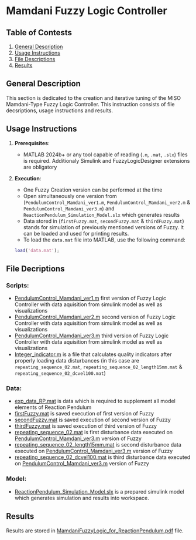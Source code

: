 # Mamdani Fuzzy Logic Controller

## Table of Contests

1. [General Description](#general-description)
2. [Usage Instructions](#usage-instructions)
3. [File Descriptions](#file-descriptions)
4. [Results](#results)

## General Description
This section is dedicated to the creation and iterative tuning of the MISO Mamdani-Type Fuzzy Logic Controller. This instruction consists of file decsriptions, usage instructions and results.

## Usage Instructions
1. **Prerequisites**:
   - MATLAB 2024b+ or any tool capable of reading (`.m`, `.mat`, `.slx`) files is required. Additionaly Simulink and FuzzyLogicDesigner extensions are obligatory

2. **Execution**:
   - One Fuzzy Creation version can be performed at the time
   - Open simultaneously one version from (`PendulumControl_Mamdani_ver1.m`, `PendulumControl_Mamdani_ver2.m` & `PendulumControl_Mamdani_ver3.m`) and `ReactionPendulum_Simulation_Model.slx` which generates results
   - Data stored in (`firstFuzzy.mat`, `secondFuzzy.mat` & `thirdFuzzy.mat`) stands for simulation of previously mentioned versions of Fuzzy. It can be loaded and used for printing results.
   - To load the `data.mat` file into MATLAB, use the following command:
   ```matlab
   load('data.mat');

## File Decriptions
### Scripts:
- [PendulumControl_Mamdani_ver1.m](main/PendulumControl_Mamdani_ver1.m) first version of Fuzzy Logic Controller with data aquisition from simulink model as well as visualizations
- [PendulumControl_Mamdani_ver2.m](main/PendulumControl_Mamdani_ver2.m) second version of Fuzzy Logic Controller with data aquisition from simulink model as well as visualizations
- [PendulumControl_Mamdani_ver3.m](main/PendulumControl_Mamdani_ver3.m) third version of Fuzzy Logic Controller with data aquisition from simulink model as well as visualizations
- [Integer_indicator.m](main/Integer_indicator.m) is a file that calculates quality indicators after properly loading data disturbances (in this case are `repeating_sequence_02.mat`, `repeating_sequence_02_length15mm.mat` & `repeating_sequence_02_dcvel100.mat`)

### Data:
- [exp_data_RP.mat](main/exp_data_RP.mat) is data which is required to supplement all model elements of Reaction Pendulum
- [firstFuzzy.mat](main/firstFuzzy.mat) is saved execution of first version of Fuzzy
- [secondFuzzy.mat](main/secondFuzzy.mat) is saved execution of second version of Fuzzy
- [thirdFuzzy.mat](main/thirdFuzzy.mat) is saved execution of third version of Fuzzy
- [repeating_sequence_02.mat](main/repeating_sequence_02.mat) is first disturbance data executed on [PendulumControl_Mamdani_ver3.m](main/PendulumControl_Mamdani_ver3.m) version of Fuzzy
- [repeating_sequence_02_length15mm.mat](main/repeating_sequence_02_length15mm.mat) is second disturbance data executed on [PendulumControl_Mamdani_ver3.m](main/PendulumControl_Mamdani_ver3.m) version of Fuzzy
- [repeating_sequence_02_dcvel100.mat](main/repeating_sequence_02_dcvel100.mat) is third disturbance data executed on [PendulumControl_Mamdani_ver3.m](main/PendulumControl_Mamdani_ver3.m) version of Fuzzy

### Model:
- [ReactionPendulum_Simulation_Model.slx](main/ReactionPendulum_Simulation_Model.slx) is a prepared simulink model which generates simulation and results into workspace.

## Results
Results are stored in [MamdaniFuzzyLogic_for_ReactionPendulum.pdf](doc/MamdaniFuzzyLogic_for_ReactionPendulum.pdf) file.